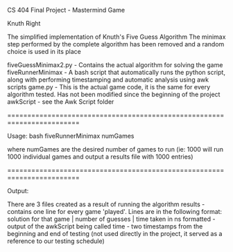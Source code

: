 CS 404 Final Project - Mastermind Game

Knuth Right

The simplified implementation of Knuth's Five Guess Algorithm
The minimax step performed by the complete algorithm has been removed and a random choice is used in its place

fiveGuessMinimax2.py - Contains the actual algorithm for solving the game
fiveRunnerMinimax - A bash script that automatically runs the python script, along with performing timestamping and automatic analysis using awk scripts
game.py - This is the actual game code, it is the same for every algorithm tested. Has not been modified since the beginning of the project
awkScript - see the Awk Script folder

========================================================================

Usage:
bash fiveRunnerMinimax numGames

where numGames are the desired number of games to run (ie: 1000 will run 1000 individual games and output a results file with 1000 entries)

========================================================================

Output:

There are 3 files created as a result of running the algorithm
results - contains one line for every game 'played'. Lines are in the following format: 
		solution for that game | number of guesses | time taken in ns
formatted - output of the awkScript being called
time - two timestamps from the beginning and end of testing (not used directly in the project, it served as a reference to our testing schedule)
